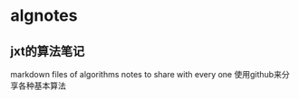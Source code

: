 # algnotes
## jxt的算法笔记
markdown files of algorithms notes
to share with every one
使用github来分享各种基本算法


